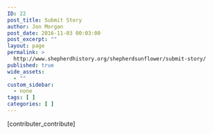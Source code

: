 ```yaml
---
ID: 22
post_title: Submit Story
author: Jon Morgan
post_date: 2016-11-03 00:03:00
post_excerpt: ""
layout: page
permalink: >
  http://www.shepherdhistory.org/shepherdsunflower/submit-story/
published: true
wide_assets:
  - ""
custom_sidebar:
  - none
tags: [ ]
categories: [ ]
---
```

[contributer_contribute]
